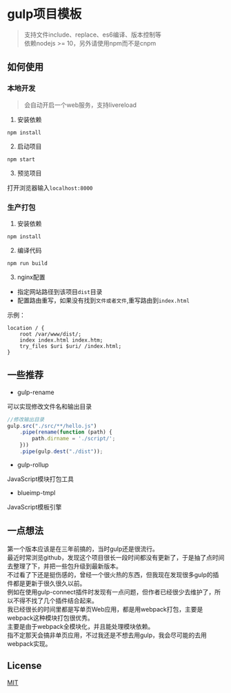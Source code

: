 # gulp项目模板

> 支持文件include、replace、es6编译、版本控制等<br/>
> 依赖nodejs >= 10，另外请使用npm而不是cnpm

## 如何使用

### 本地开发

>会自动开启一个web服务，支持livereload

1. 安装依赖

`npm install`

2. 启动项目

`npm start`

3. 预览项目

打开浏览器输入`localhost:8000`


### 生产打包

1. 安装依赖

`npm install`

2. 编译代码

`npm run build`

3. nginx配置
* 指定网站路径到该项目`dist`目录
* 配置路由重写，如果没有找到`文件或者文件`,重写路由到`index.html`

示例：
```
location / {
    root /var/www/dist/;
    index index.html index.htm;
    try_files $uri $uri/ /index.html;
}
```

## 一些推荐

* gulp-rename

可以实现修改文件名和输出目录

```javascript
//修改输出目录
gulp.src("./src/**/hello.js")
    .pipe(rename(function (path) {
        path.dirname = './script/';
    }))
    .pipe(gulp.dest("./dist"));
```

* gulp-rollup

JavaScript模块打包工具

* blueimp-tmpl

JavaScript模板引擎

## 一点想法
第一个版本应该是在三年前搞的，当时gulp还是很流行。<br/>
最近时常浏览github，发现这个项目很长一段时间都没有更新了，于是抽了点时间去整理了下，并把一些包升级到最新版本。<br/>
不过看了下还是挺伤感的，曾经一个很火热的东西，但我现在发现很多gulp的插件都是更新于很久很久以前。<br/>
例如在使用gulp-connect插件时发现有一点问题，但作者已经很少去维护了，所以不得不找了几个插件结合起来。<br/>
我已经很长的时间里都是写单页Web应用，都是用webpack打包，主要是webpack这种模块打包很优秀。<br/>
主要是由于webpack全模块化，并且能处理模块依赖。<br/>
指不定那天会搞非单页应用，不过我还是不想去用gulp，我会尽可能的去用webpack实现。

## License
[MIT](http://opensource.org/licenses/MIT)
